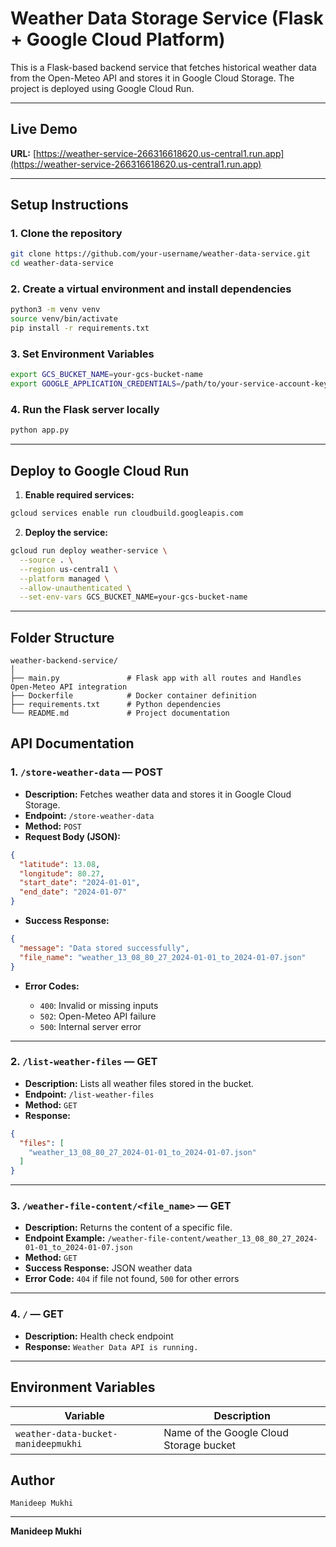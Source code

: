 
# Weather Data Storage Service (Flask + Google Cloud Platform)

This is a Flask-based backend service that fetches historical weather data from the Open-Meteo API and stores it in Google Cloud Storage. The project is deployed using Google Cloud Run.

---

## Live Demo

**URL:** [https://weather-service-266316618620.us-central1.run.app](https://weather-service-266316618620.us-central1.run.app)

---

## Setup Instructions

### 1. Clone the repository

```bash
git clone https://github.com/your-username/weather-data-service.git
cd weather-data-service
````

### 2. Create a virtual environment and install dependencies

```bash
python3 -m venv venv
source venv/bin/activate
pip install -r requirements.txt
```

### 3. Set Environment Variables

```bash
export GCS_BUCKET_NAME=your-gcs-bucket-name
export GOOGLE_APPLICATION_CREDENTIALS=/path/to/your-service-account-key.json
```

### 4. Run the Flask server locally

```bash
python app.py
```

---

## Deploy to Google Cloud Run

1. **Enable required services:**

```bash
gcloud services enable run cloudbuild.googleapis.com
```

2. **Deploy the service:**

```bash
gcloud run deploy weather-service \
  --source . \
  --region us-central1 \
  --platform managed \
  --allow-unauthenticated \
  --set-env-vars GCS_BUCKET_NAME=your-gcs-bucket-name
```

---

## Folder Structure
```
weather-backend-service/
│
├── main.py               # Flask app with all routes and Handles Open-Meteo API integration
├── Dockerfile            # Docker container definition
├── requirements.txt      # Python dependencies
└── README.md             # Project documentation
```

## API Documentation

### 1. `/store-weather-data` — **POST**

* **Description:** Fetches weather data and stores it in Google Cloud Storage.
* **Endpoint:** `/store-weather-data`
* **Method:** `POST`
* **Request Body (JSON):**

```json
{
  "latitude": 13.08,
  "longitude": 80.27,
  "start_date": "2024-01-01",
  "end_date": "2024-01-07"
}
```

* **Success Response:**

```json
{
  "message": "Data stored successfully",
  "file_name": "weather_13_08_80_27_2024-01-01_to_2024-01-07.json"
}
```

* **Error Codes:**

  * `400`: Invalid or missing inputs
  * `502`: Open-Meteo API failure
  * `500`: Internal server error

---

### 2. `/list-weather-files` — **GET**

* **Description:** Lists all weather files stored in the bucket.
* **Endpoint:** `/list-weather-files`
* **Method:** `GET`
* **Response:**

```json
{
  "files": [
    "weather_13_08_80_27_2024-01-01_to_2024-01-07.json"
  ]
}
```

---

### 3. `/weather-file-content/<file_name>` — **GET**

* **Description:** Returns the content of a specific file.
* **Endpoint Example:** `/weather-file-content/weather_13_08_80_27_2024-01-01_to_2024-01-07.json`
* **Method:** `GET`
* **Success Response:** JSON weather data
* **Error Code:** `404` if file not found, `500` for other errors

---

### 4. `/` — **GET**

* **Description:** Health check endpoint
* **Response:** `Weather Data API is running.`

---

## Environment Variables

| Variable                         | Description                                       |
| -------------------------------- | ------------------------------------------------- |
| `weather-data-bucket-manideepmukhi`                | Name of the Google Cloud Storage bucket           |


## Author
```Manideep Mukhi```


---



**Manideep Mukhi**

